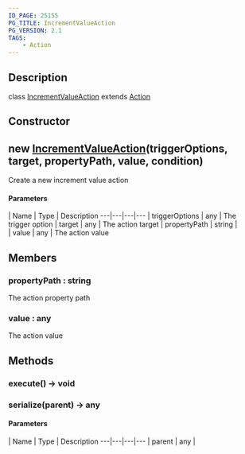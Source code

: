 ```yaml
---
ID_PAGE: 25155
PG_TITLE: IncrementValueAction
PG_VERSION: 2.1
TAGS:
    - Action
---
```

## Description

class [IncrementValueAction](/classes/2.4/IncrementValueAction) extends [Action](/classes/2.4/Action)



## Constructor

## new [IncrementValueAction](/classes/2.4/IncrementValueAction)(triggerOptions, target, propertyPath, value, condition)

Create a new increment value action

#### Parameters
 | Name | Type | Description
---|---|---|---
 | triggerOptions | any |    The trigger option
 | target | any |    The action target
 | propertyPath | string |    
 | value | any |    The action value
## Members

### propertyPath : string

The action property path

### value : any

The action value

## Methods

### execute() &rarr; void


### serialize(parent) &rarr; any



#### Parameters
 | Name | Type | Description
---|---|---|---
 | parent | any | 


